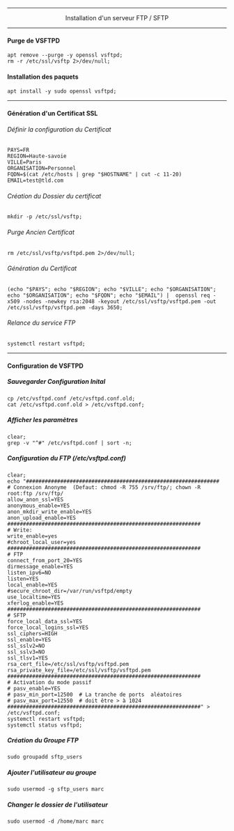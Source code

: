 ---------------------------------------------------------------------------------------------------------------------
<p align='center'> Installation d'un serveur FTP / SFTP </p>

---------------------------------------------------------------------------------------------------------------------
#### Purge de VSFTPD
```
apt remove --purge -y openssl vsftpd;
rm -r /etc/ssl/vsftp 2>/dev/null;
```

#### Installation des paquets
```
apt install -y sudo openssl vsftpd;
```

---------------------------------------------------------------------------------------------------------------------
#### Génération d'un Certificat SSL

###### Définir la configuration du Certificat
```
PAYS=FR
REGION=Haute-savoie
VILLE=Paris
ORGANISATION=Personnel
FQDN=$(cat /etc/hosts | grep "$HOSTNAME" | cut -c 11-20)
EMAIL=test@tld.com
```

###### Création du Dossier du certificat
```
mkdir -p /etc/ssl/vsftp;
```

###### Purge Ancien Certificat
```
rm /etc/ssl/vsftp/vsftpd.pem 2>/dev/null;
```

###### Génération du Certificat
```
(echo "$PAYS"; echo "$REGION"; echo "$VILLE"; echo "$ORGANISATION"; echo "$ORGANISATION"; echo "$FQDN"; echo "$EMAIL") |  openssl req -x509 -nodes -newkey rsa:2048 -keyout /etc/ssl/vsftp/vsftpd.pem -out /etc/ssl/vsftp/vsftpd.pem -days 3650; 
```
###### Relance du service FTP
```
systemctl restart vsftpd;
```

---------------------------------------------------------------------------------------------------------------------
#### Configuration de VSFTPD
##### Sauvegarder Configuration Inital
```
cp /etc/vsftpd.conf /etc/vsftpd.conf.old;
cat /etc/vsftpd.conf.old > /etc/vsftpd.conf;
```

##### Afficher les paramètres
```
clear; 
grep -v "^#" /etc/vsftpd.conf | sort -n;
```

##### Configuration du FTP (/etc/vsftpd.conf)
```
clear;
echo "##############################################################
# Connexion Anonyme  (Defaut: chmod -R 755 /srv/ftp/; chown -R root:ftp /srv/ftp/
allow_anon_ssl=YES
anonymous_enable=YES
anon_mkdir_write_enable=YES
anon_upload_enable=YES
##############################################################
# Write:
write_enable=yes
#chroot_local_user=yes
##############################################################
# FTP
connect_from_port_20=YES
dirmessage_enable=YES
listen_ipv6=NO
listen=YES
local_enable=YES
#secure_chroot_dir=/var/run/vsftpd/empty
use_localtime=YES
xferlog_enable=YES
##############################################################
# SFTP
force_local_data_ssl=YES
force_local_logins_ssl=YES
ssl_ciphers=HIGH
ssl_enable=YES
ssl_sslv2=NO
ssl_sslv3=NO
ssl_tlsv1=YES
rsa_cert_file=/etc/ssl/vsftp/vsftpd.pem
rsa_private_key_file=/etc/ssl/vsftp/vsftpd.pem
##############################################################
# Activation du mode passif
# pasv_enable=YES
# pasv_min_port=12500  # La tranche de ports  aléatoires 
# pasv_max_port=12550  # doit être > à 1024
##############################################################" > /etc/vsftpd.conf;
systemctl restart vsftpd;
systemctl status vsftpd;
```


##### Création du Groupe FTP
```
sudo groupadd sftp_users
```

##### Ajouter l'utilisateur au groupe
```
sudo usermod -g sftp_users marc
```

##### Changer le dossier de l'utilisateur
```
sudo usermod -d /home/marc marc
```
